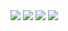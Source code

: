  <img src="https://img.shields.io/badge/Leehanyoung-632CA6?style=flat&logo=datadog&logoColor=white"/>
 <img src="https://img.shields.io/badge/TypeScript-276DC3?style=flat&logo=R&logoColor=white"/>
 <img src="https://img.shields.io/badge/Leehanyoung-632CA6?style=flat&logo=datadog&logoColor=white"/>
 <img src="https://img.shields.io/badge/Leehanyoung-632CA6?style=flat&logo=datadog&logoColor=white"/>
